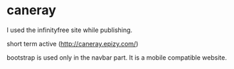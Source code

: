# caneray
 
I used the infinityfree site while publishing.

short term active (http://caneray.epizy.com/)

bootstrap is used only in the navbar part. It is a mobile compatible website.







